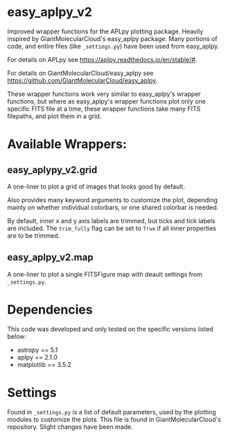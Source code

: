 # easy_aplpy_v2
Improved wrapper functions for the APLpy plotting package. Heavily inspired by GiantMolecularCloud's easy_aplpy package. Many portions of code, and entire files (like `_settings.py`) have been used from easy_aplpy.

For details on APLpy see https://aplpy.readthedocs.io/en/stable/#.

For details on GiantMolecularCloud/easy_aplpy see https://github.com/GiantMolecularCloud/easy_aplpy.

These wrapper functions work very similar to easy_aplpy's wrapper functions, but where as easy_aplpy's wrapper functions plot only one specific FITS file at a time, these wrapper functions take many FITS filepaths, and plot them in a grid.

# Available Wrappers:

## easy_aplypy_v2.grid

A one-liner to plot a grid of images that looks good by default. 

Also provides many keyword arguments to customize the plot, depending mainly on whether individual colorbars, or one shared colorbar is needed.

By default, inner x and y axis labels are trimmed, but ticks and tick labels are included. The `trim_fully` flag can be set to `True` if all inner properties are to be trimmed.

## easy_aplpy_v2.map

A one-liner to plot a single FITSFigure map with deault settings from `_settings.py`.

# Dependencies

This code was developed and only tested on the specific versions listed below:

* astropy == 5.1
* aplpy == 2.1.0
* matplotlib == 3.5.2

# Settings

Found in `_settings.py` is a list of default parameters, used by the plotting modules to customize the plots. This file is found in GiantMolecularCloud's repository. Slight changes have been made.
